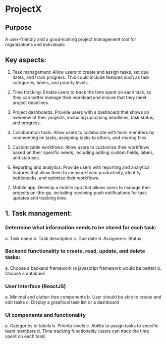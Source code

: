 # ProjectX

## Purpose 
A user-friendly and a good-looking project management tool for organizations and individuals

## Key aspects:
1. Task management: Allow users to create and assign tasks, set due dates, and track progress. This could include features such as task categories, labels, and priority levels.

2. Time tracking: Enable users to track the time spent on each task, so they can better manage their workload and ensure that they meet project deadlines.

3. Project dashboards: Provide users with a dashboard that shows an overview of their projects, including upcoming deadlines, task status, and progress.

4. Collaboration tools: Allow users to collaborate with team members by commenting on tasks, assigning tasks to others, and sharing files.

5. Customizable workflows: Allow users to customize their workflows based on their specific needs, including adding custom fields, labels, and statuses.

6. Reporting and analytics: Provide users with reporting and analytics features that allow them to measure team productivity, identify bottlenecks, and optimize their workflows.

7. Mobile app: Develop a mobile app that allows users to manage their projects on-the-go, including receiving push notifications for task updates and tracking time.


## 1. Task management:

### Determine what information needs to be stored for each task:
a. Task name
b. Task description
c. Due date
d. Assignee
e. Status

### Backend functionality to create, read, update, and delete tasks:
a. Choose a backend framework (a javascript framework would be better)
b. Choose a database

### User Interface (ReactJS)
a. Minimal and clutter-free components
b. User should be able to create and edit tasks
c. Display a graphical task list or a dashboard

  ### UI components and functionality
  a. Categories or labels
  b. Priority levels
  c. Ability to assign tasks to specific team members
  d. Time tracking functionality (users can track the time spent on each task)
